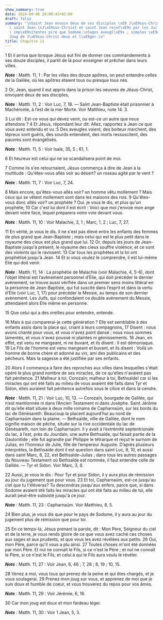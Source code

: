 ```yaml
---
show_summary: true
date: 2024-09-06 20:00:43+02:00
draft: false
summary: "\nSaint Jean envoie deux de ses disciples \xE0 J\xE9sus-Christ.\nEloge de\
  \ saint Jean.\nJ\xE9sus-Chrsist et saint Jean rejet\xE9s par les Juifs.\nVilles\
  \ imp\xE9nitentes pire que Sodome.\nSages aveugl\xE9s ; simples \xE9clair\xE9s.\n\
  Joug de J\xE9sus-Christ doux et l\xE9ger.\n"
title: Chapitre 11
---
```





1 Et il arriva que lorsque Jésus eut fini de donner ces commandements à ses douze disciples, il partit de là pour enseigner et prêcher dans leurs villes.

***Note*** :  Matth. 11, 1 : Par les villes des douze apôtres, on peut entendre celles de la Galilée, où les apôtres étaient tous ou presque tous nés.


2 Or, Jean, quand il eut appris dans la prison les oeuvres de Jésus-Christ, envoyant deux de ses disciples,

***Note*** :  Matth. 11, 2 : Voir Luc, 7, 18. ― Saint Jean-Baptiste était prisonnier à Machéronte, à l’est de la mer Morte. Voir Matthieu, note 14. 3.

3 Lui dit : Est-ce vous qui devez venir, ou est-ce un autre que nous attendons ? 4 Et Jésus, répondant leur dit: Allez, rapportez à Jean ce que vous avez entendu et vu :5 Des aveugles voient, des boiteux marchent, des lépreux sont guéris, des sourds entendent, des morts ressuscitent, des pauvres sont évangélisés.

***Note*** :  Matth. 11, 5 : Voir Isaïe, 35, 5 ; 61, 1.

6 Et heureux est celui qui ne se scandalisera point de moi.


7 Comme ils s'en retournaient, Jésus commença à dire de Jean à la multitude : Qu'êtes-vous allés voir au désert? un roseau agité par le vent ?

***Note*** :  Matth. 11, 7 : Voir Luc, 7, 24.

8 Mais encore, qu'êtes-vous allés voir? un homme vêtu mollement ? Mais ceux qui se vêtent mollement sont dans les maisons des rois. 9 Qu'êtes-vous donc allés voir? un prophète ? Oui. je vous le dis, et plus qu'un prophète; 10 Car c'est lui dont il est écrit : Voici que moi j'envoie mon ange devant votre face, lequel préparera votre voie devant vous.

***Note*** :  Matth. 11, 10 : Voir Malachie, 3, 1 ; Marc, 1, 2 ; Luc, 7, 27.

11 En vérité, je vous le dis. il ne s'est pas élevé entre les enfants des femmes de plus grand que Jean-Baptiste ; mais celui qui est le plus petit dans le royaume des cieux est plus grand que lui. 12 Or, depuis les jours de Jean-Baptiste jusqu'à présent, le royaume des cieux souffre violence, et ce sont des violents qui le ravissent. 13 Car tous les prophètes et la loi ont prophétisé jusqu'à Jean. 14 Et si vous voulez le comprendre, il est lui-même Elie qui doit venir.

***Note*** :  Matth. 11, 14 : La prophétie de Malachie (voir Malachie, 4, 5-6), dont l’objet littéral est l’avènement personnel d’Elie, qui doit précéder le dernier avènement, se trouve aussi vérifiée dans un premier sens moins littéral en la personne de Jean-Baptiste, qui fut suscité dans l’esprit et dans la vertu d’Elie (voir Luc, 1, 17) pour précéder le Messie, au temps de son dernier avènement. Les Juifs, qui confondaient ce double avènement du Messie, attendaient alors Elie même en personne.

15 Que celui qui a des oreilles pour entendre, entende.


16 Mais à qui comparerai-je cette génération ? Elle est semblable à des enfants assis dans la place qui, criant à leurs compagnons, 17 Disent : nous avons chanté pour vous, et vous n'avez point dansé ; nous nous sommes lamentés, et vous n'avez poussé ni plaintes ni gémissements. 18 Jean, en effet, est venu ne mangeant, ni ne buvant, et ils disent : Il est démoniaque. 19 Le Fils de l'homme est venu mangeant et buvant, et ils disent : Voilà un homme de bonne chère et adonné au vin, ami des publicains et des pécheurs. Mais la sagesse a été justifiée par ses enfants.


20 Alors il commença à faire des reproches aux villes dans lesquelles s'était opéré le plus grand nombre de ses miracles, de ce qu'elles n'avaient pas fait pénitence. 21 Malheur à toi, Corozaïn; malheur à toi, Bethsaïde! car si les miracles qui ont été faits au milieu de vous avaient été faits dans Tyr et Sidon, elles auraient fait pénitence autrefois sous le cilice et dans la cendre.

***Note*** :  Matth. 11, 21 : Voir Luc, 10, 13. ― Corozaïn, bourgade de Galilée, qui n’est mentionnée ni dans l’Ancien Testament ni dans Josèphe. Saint Jérôme dit qu’elle était située à deux mille romains de Capharnaüm, sur les bords du lac de Génésareth. Beaucoup la placent aujourd’hui au nord de Capharnaüm dans la plaine. ― Bethsaïde, ville de Galilée, dont le nom signifie maison de pêche, située sur la rive occidentale du lac de Génésareth, non loin de Capharnaüm. Il y avait à l’extrémité septentrionale du lac, à l’est, près du Jourdain, une autre Bethsaïde, qui faisait partie de la Gaulonitide ; elle fut agrandie par Philippe le tétrarque et reçut le surnom de Julias, en l’honneur de Julie, fille de l’empereur Auguste. D’après plusieurs interprètes, la Bethsaïde dont il est question dans saint Luc, 9, 10, et aussi dans saint Marc, 8, 22, est Bethsaïde-Julias ; dans tous les autres passages du Nouveau Testament où Bethsaïde est nommée, il faut entendre celle de Galilée. ― Tyr et Sidon. Voir Marc, 3, 8.

22 Aussi, je vous le dis : Pour Tyr et pour Sidon, il y aura plus de rémission au jour du jugement que pour vous. 23 Et toi, Capharnaüm, est-ce jusqu'au ciel que tu t'élèveras? Tu descendras jusqu'aux enfers, parce que, si dans Sodome avaient été faits les miracles qui ont été faits au milieu de toi, elle aurait peut-être subsisté jusqu'à ce jour.

***Note*** :  Matth. 11, 23 : Capharnaüm. Voir Matthieu, 8, 5.

24 Bien plus, je vous dis que pour le pays de Sodome, il y aura au jour du jugement plus de rémission que pour toi.


25 En ce temps-là, Jésus prenant la parole, dit : Mon Père, Seigneur du ciel et de la terre, je vous rends gloire de ce que vous avez caché ces choses aux sages et aux prudents, et que vous les avez révélées aux petits. 26 Oui, mon Père, parce qu'il vous a plu ainsi. 27 Toutes choses m'ont été données par mon Père. Et nul ne connaît le Fils, si ce n'est le Père ; et nul ne connaît le Père, si ce n'est le Fils, et celui à qui le Fils aura voulu le révéler.

***Note*** :  Matth. 11, 27 : Voir Jean, 6, 46 ; 7, 28 ; 8, 19 ; 10, 15.

28 Venez à moi, vous tous qui prenez de la peine et qui êtes chargés, et je vous soulagerai. 29 Prenez mon joug sur vous, et apprenez de moi que je suis doux et humble de coeur, et vous trouverez du repos pour vos âmes.

***Note*** :  Matth. 11, 29 : Voir Jérémie, 6, 16.

30 Car mon joug est doux et mon fardeau léger.

***Note*** :  Matth. 11, 30 : Voir 1 Jean, 5, 3.

